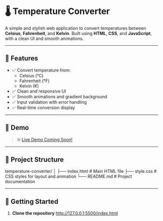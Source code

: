 # 🌡️ Temperature Converter

A simple and stylish web application to convert temperatures between **Celsius**, **Fahrenheit**, and **Kelvin**. Built using **HTML**, **CSS**, and **JavaScript**, with a clean UI and smooth animations.

---

## 🔧 Features

- ✅ Convert temperature from:
  - Celsius (°C)
  - Fahrenheit (°F)
  - Kelvin (K)
- ✅ Clean and responsive UI
- ✅ Smooth animations and gradient background
- ✅ Input validation with error handling
- ✅ Real-time conversion display

---

## 📸 Demo

> 🌐 [Live Demo Coming Soon!](#)

---

## 📁 Project Structure

temperature-converter/
│
├── index.html # Main HTML file
├── style.css # CSS styles for layout and animation
└── README.md # Project documentation


---

## 🚀 Getting Started

1. **Clone the repository**
http://127.0.0.1:5500/index.html
